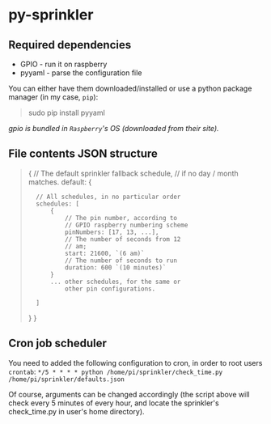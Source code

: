 py-sprinkler
====================


Required dependencies
---------------------
* GPIO -  run it on raspberry
* pyyaml - parse the configuration file

You can either have them downloaded/installed or use a python package manager (in my case, `pip`):
> sudo pip install pyyaml

_gpio is bundled in `Raspberry`'s OS (downloaded from their site)._


File contents JSON structure
----------------------------

> {
>	// The default sprinkler fallback schedule,
>	// if no day / month matches.
>	default: {
>
>		// All schedules, in no particular order
>		schedules: [
>			{ 
>				// The pin number, according to
>				// GPIO raspberry numbering scheme
>				pinNumbers: [17, 13, ...], 
>				// The number of seconds from 12
>				// am;
>				start: 21600, `(6 am)`
>				// The number of seconds to run
>				duration: 600 `(10 minutes)`
>			}
>           ... other schedules, for the same or 
>               other pin configurations.
>
>		]
>
>	}
>}

Cron job scheduler
------------------
You need to added the following configuration to cron, in order to root users `crontab`:
`*/5 * * * * python /home/pi/sprinkler/check_time.py /home/pi/sprinkler/defaults.json`

Of course, arguments can be changed accordingly (the script above will check every 5 minutes of every hour, and locate the sprinkler's check_time.py in user's home directory).